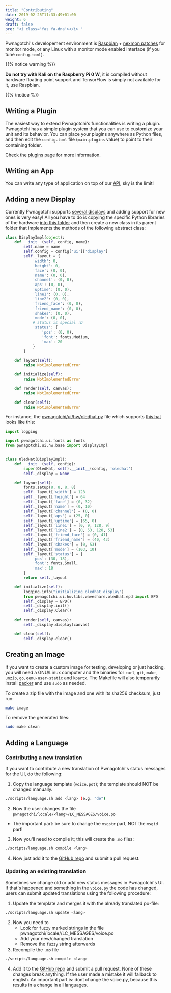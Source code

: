 ```yaml
---
title: "Contributing"
date: 2019-02-25T11:33:49+01:00
weight: 6
draft: false
pre: "<i class='fas fa-dna'></i> "
---
```


Pwnagotchi's developement environment is [Raspbian](https://www.raspberrypi.org/downloads/raspbian/) + [nexmon patches](https://re4son-kernel.com/re4son-pi-kernel/) for monitor mode, or any Linux with a monitor mode enabled interface (if you tune `config.toml`).

{{% notice warning %}}
<p>
<strong>Do not try with Kali on the Raspberry Pi 0 W</strong>, it is compiled without hardware floating point support and TensorFlow is simply not available for it, use Raspbian.
</p>
{{% /notice %}}

## Writing a Plugin

The easiest way to extend Pwnagotchi's functionalities is writing a plugin. Pwnagotchi has a simple plugin system that you can 
use to customize your unit and its behavior. You can place your plugins anywhere as Python files, and then edit the 
`config.toml` file (`main.plugins` value) to point to their containing folder.

Check the [plugins](/plugins/) page for more information.

## Writing an App

You can write any type of application on top of our [API](/api/), sky is the limit!

## Adding a new Display

Currently Pwnagotchi supports [several displays](/configuration/#select-your-display) and adding support for new ones is very easy! 
All you have to do is copying the specific Python libraries of the hardware [into this folder](https://github.com/evilsocket/pwnagotchi/tree/master/pwnagotchi/ui/hw/libs) 
and then create a new class in its parent folder that implements the methods of the following abstract class:

```python
class DisplayImpl(object):
    def __init__(self, config, name):
        self.name = name
        self.config = config['ui']['display']
        self._layout = {
            'width': 0,
            'height': 0,
            'face': (0, 0),
            'name': (0, 0),
            'channel': (0, 0),
            'aps': (0, 0),
            'uptime': (0, 0),
            'line1': (0, 0),
            'line2': (0, 0),
            'friend_face': (0, 0),
            'friend_name': (0, 0),
            'shakes': (0, 0),
            'mode': (0, 0),
            # status is special :D
            'status': {
                'pos': (0, 0),
                'font': fonts.Medium,
                'max': 20
            }
        }

    def layout(self):
        raise NotImplementedError

    def initialize(self):
        raise NotImplementedError

    def render(self, canvas):
        raise NotImplementedError

    def clear(self):
        raise NotImplementedError
```

For instance, the [pwnagotchi/ui/hw/oledhat.py](https://github.com/evilsocket/pwnagotchi/blob/master/pwnagotchi/ui/hw/oledhat.py) file which supports [this hat](https://www.waveshare.com/wiki/1.3inch_OLED_HAT) 
looks like this:

```python
import logging

import pwnagotchi.ui.fonts as fonts
from pwnagotchi.ui.hw.base import DisplayImpl


class OledHat(DisplayImpl):
    def __init__(self, config):
        super(OledHat, self).__init__(config, 'oledhat')
        self._display = None

    def layout(self):
        fonts.setup(8, 8, 8, 8)
        self._layout['width'] = 128
        self._layout['height'] = 64
        self._layout['face'] = (0, 32)
        self._layout['name'] = (0, 10)
        self._layout['channel'] = (0, 0)
        self._layout['aps'] = (25, 0)
        self._layout['uptime'] = (65, 0)
        self._layout['line1'] = [0, 9, 128, 9]
        self._layout['line2'] = [0, 53, 128, 53]
        self._layout['friend_face'] = (0, 41)
        self._layout['friend_name'] = (40, 43)
        self._layout['shakes'] = (0, 53)
        self._layout['mode'] = (103, 10)
        self._layout['status'] = {
            'pos': (30, 18),
            'font': fonts.Small,
            'max': 18
        }
        return self._layout

    def initialize(self):
        logging.info("initializing oledhat display")
        from pwnagotchi.ui.hw.libs.waveshare.oledhat.epd import EPD
        self._display = EPD()
        self._display.init()
        self._display.Clear()

    def render(self, canvas):
        self._display.display(canvas)

    def clear(self):
        self._display.clear()
```

## Creating an Image

If you want to create a custom image for testing, developing or just hacking, you will need a GNU/Linux computer and the binaries for 
`curl`, `git`, `make`, `unzip`, `go`, `qemu-user-static` and `kpartx`. The Makefile will also temporarily install [packer](https://www.packer.io/) and use `sudo` as needed.

To create a zip file with the image and one with its sha256 checksum, just run:

```sh
make image
```

To remove the generated files:

```sh
sudo make clean
```

## Adding a Language

### Contributing a new translation

If you want to contribute a new translation of Pwnagotchi's status messages for the UI, do the following:

1. Copy the language template (`voice.pot`); the template should NOT be changed manually.
```bash
./scripts/language.sh add <lang> (e.g. "de")
```

2. Now the user changes the file `pwnagotchi/locale/<lang>/LC_MESSAGES/voice.po`

 - The important part: be sure to change the `msgstr` part, NOT the `msgid` part!

3. Now you'll need to compile it; this will create the `.mo` files:

```bash
./scripts/language.sh compile <lang>
```

4. Now just add it to the [GitHub repo](https://github.com/evilsocket/pwnagotchi) and submit a pull request.


### Updating an existing translation

Sometimes we change old or add new status messages in Pwnagotchi's UI. If that's happened and something in the `voice.py` the code has changed, users can submit updated translations using the following procedure:

1. Update the template and merges it with the already translated po-file:

```bash
./scripts/language.sh update <lang>
```

2. Now you need to 
    - Look for `fuzzy` marked strings in the file pwnagotchi/locale/<lang>/LC_MESSAGES/voice.po
 	- Add your new/changed translation
 	- Remove the `fuzzy` string afterwards
3. Recompile the `.mo` file

```bash
./scripts/language.sh compile <lang>
```

4. Add it to the [GitHub repo](https://github.com/evilsocket/pwnagotchi) and submit a pull request.
None of these changes break anything. If the user made a mistake it will fallback to english.
An important part is: dont change the voice.py, because this results in a change in all languages.
